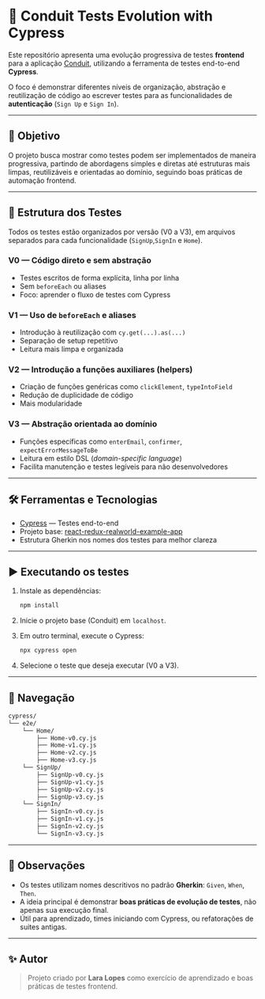 
# 🚀 Conduit Tests Evolution with Cypress

Este repositório apresenta uma evolução progressiva de testes **frontend** para a aplicação [Conduit](https://github.com/gothinkster/react-redux-realworld-example-app), utilizando a ferramenta de testes end-to-end **Cypress**.

O foco é demonstrar diferentes níveis de organização, abstração e reutilização de código ao escrever testes para as funcionalidades de **autenticação** (`Sign Up` e `Sign In`).

---

## 🧪 Objetivo

O projeto busca mostrar como testes podem ser implementados de maneira progressiva, partindo de abordagens simples e diretas até estruturas mais limpas, reutilizáveis e orientadas ao domínio, seguindo boas práticas de automação frontend.

---

## 📁 Estrutura dos Testes

Todos os testes estão organizados por versão (V0 a V3), em arquivos separados para cada funcionalidade (`SignUp`,`SignIn` e `Home`).

### V0 — Código direto e sem abstração

- Testes escritos de forma explícita, linha por linha
- Sem `beforeEach` ou aliases
- Foco: aprender o fluxo de testes com Cypress

### V1 — Uso de `beforeEach` e aliases

- Introdução à reutilização com `cy.get(...).as(...)`
- Separação de setup repetitivo
- Leitura mais limpa e organizada

### V2 — Introdução a funções auxiliares (helpers)

- Criação de funções genéricas como `clickElement`, `typeIntoField`
- Redução de duplicidade de código
- Mais modularidade

### V3 — Abstração orientada ao domínio

- Funções específicas como `enterEmail`, `confirmer`, `expectErrorMessageToBe`
- Leitura em estilo DSL (*domain-specific language*)
- Facilita manutenção e testes legíveis para não desenvolvedores

---

## 🛠️ Ferramentas e Tecnologias

- [Cypress](https://www.cypress.io/) — Testes end-to-end
- Projeto base: [react-redux-realworld-example-app](https://github.com/gothinkster/react-redux-realworld-example-app)
- Estrutura Gherkin nos nomes dos testes para melhor clareza

---

## ▶️ Executando os testes

1. Instale as dependências:
   ```bash
   npm install
   ```

2. Inicie o projeto base (Conduit) em `localhost`.

3. Em outro terminal, execute o Cypress:
   ```bash
   npx cypress open
   ```

4. Selecione o teste que deseja executar (V0 a V3).

---

## 🧭 Navegação

```bash
cypress/
└── e2e/
    └── Home/  
        ├── Home-v0.cy.js
        ├── Home-v1.cy.js
        ├── Home-v2.cy.js
        ├── Home-v3.cy.js
    └── SignUp/
        ├── SignUp-v0.cy.js
        ├── SignUp-v1.cy.js
        ├── SignUp-v2.cy.js
        ├── SignUp-v3.cy.js
    └── SignIn/
        ├── SignIn-v0.cy.js
        ├── SignIn-v1.cy.js
        ├── SignIn-v2.cy.js
        └── SignIn-v3.cy.js
```

---

## 📌 Observações

- Os testes utilizam nomes descritivos no padrão **Gherkin**: `Given`, `When`, `Then`.
- A ideia principal é demonstrar **boas práticas de evolução de testes**, não apenas sua execução final.
- Útil para aprendizado, times iniciando com Cypress, ou refatorações de suites antigas.

---

## ✨ Autor

> Projeto criado por **Lara Lopes** como exercício de aprendizado e boas práticas de testes frontend.
